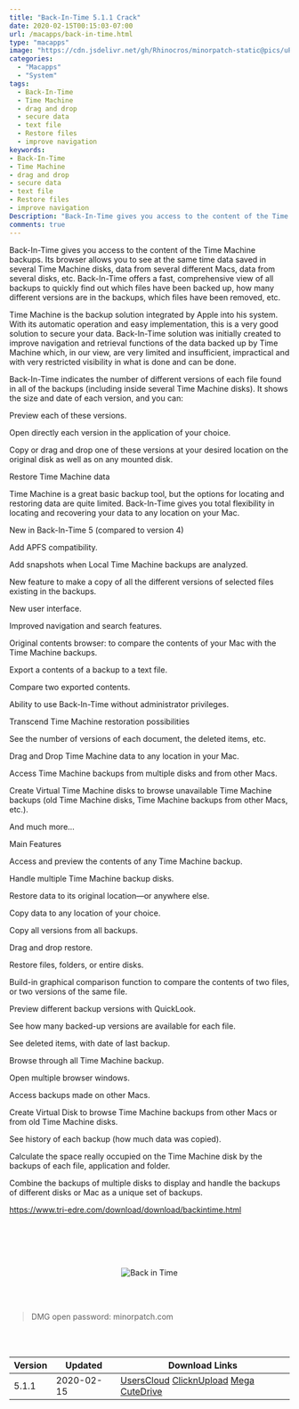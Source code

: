 ```yaml
---
title: "Back-In-Time 5.1.1 Crack"
date: 2020-02-15T00:15:03-07:00
url: /macapps/back-in-time.html
type: "macapps"
image: "https://cdn.jsdelivr.net/gh/Rhinocros/minorpatch-static@pics/uPic/A23qnU.jpg"
categories:
  - "Macapps"
  - "System"
tags:
  - Back-In-Time
  - Time Machine
  - drag and drop
  - secure data
  - text file
  - Restore files
  - improve navigation
keywords:
- Back-In-Time
- Time Machine
- drag and drop
- secure data
- text file
- Restore files
- improve navigation
Description: "Back-In-Time gives you access to the content of the Time Machine backups. Its browser allows you to see at the same time data saved in several Time Machine disks, data from several different Macs, data from several disks, etc"
comments: true
---
```


Back-In-Time gives you access to the content of the Time Machine backups. Its browser allows you to see at the same time data saved in several Time Machine disks, data from several different Macs, data from several disks, etc. Back-In-Time offers a fast, comprehensive view of all backups to quickly find out which files have been backed up, how many different versions are in the backups, which files have been removed, etc.


Time Machine is the backup solution integrated by Apple into his system. With its automatic operation and easy implementation, this is a very good solution to secure your data.
Back-In-Time solution was initially created to improve navigation and retrieval functions of the data backed up by Time Machine which, in our view, are very limited and insufficient, impractical and with very restricted visibility in what is done and can be done.

Back-In-Time indicates the number of different versions of each file found in all of the backups (including inside several Time Machine disks). It shows the size and date of each version, and you can:

Preview each of these versions.

Open directly each version in the application of your choice.

Copy or drag and drop one of these versions at your desired location on the original disk as well as on any mounted disk.

Restore Time Machine data

Time Machine is a great basic backup tool, but the options for locating and restoring data are quite limited. Back-In-Time gives you total flexibility in locating and recovering
your data to any location on your Mac.



New in Back-In-Time 5 (compared to version 4)



Add APFS compatibility.

Add snapshots when Local Time Machine backups are analyzed.

New feature to make a copy of all the different versions of selected files existing in the backups.

New user interface.

Improved navigation and search features.

Original contents browser: to compare the contents of your Mac with the Time Machine backups.

Export a contents of a backup to a text file.

Compare two exported contents.

Ability to use Back-In-Time without administrator privileges.

Transcend Time Machine restoration possibilities



See the number of versions of each document, the deleted items, etc.

Drag and Drop Time Machine data to any location in your Mac.

Access Time Machine backups from multiple disks and from other Macs.

Create Virtual Time Machine disks to browse unavailable Time Machine backups (old Time Machine disks, Time Machine backups from other Macs, etc.).

And much more…

Main Features



Access and preview the contents of any Time Machine backup.

Handle multiple Time Machine backup disks.

Restore data to its original location—or anywhere else.

Copy data to any location of your choice.

Copy all versions from all backups.

Drag and drop restore.

Restore files, folders, or entire disks.

Build-in graphical comparison function to compare the contents of two files, or two versions of the same file.

Preview different backup versions with QuickLook.

See how many backed-up versions are available for each file.

See deleted items, with date of last backup.

Browse through all Time Machine backup.

Open multiple browser windows.

Access backups made on other Macs.

Create Virtual Disk to browse Time Machine backups from other Macs or from old Time Machine disks.

See history of each backup (how much data was copied).

Calculate the space really occupied on the Time Machine disk by the backups of each file, application and folder.

Combine the backups of multiple disks to display and handle the backups of different disks or Mac as a unique set of backups.

https://www.tri-edre.com/download/download/backintime.html

<br/>
<br/>
<script async src="https://pagead2.googlesyndication.com/pagead/js/adsbygoogle.js"></script>
<ins class="adsbygoogle"
     style="display:block; text-align:center;"
     data-ad-layout="in-article"
     data-ad-format="fluid"
     data-ad-client="ca-pub-8746275014476192"
     data-ad-slot="5144997159"></ins>
<script>
     (adsbygoogle = window.adsbygoogle || []).push({});
</script>
<br/>
<br/>


<center>

![Back in Time](https://cdn.jsdelivr.net/gh/Rhinocros/minorpatch-static@pics/uPic/MinorPatch-20200215.jpg)

</center>

<br/>
<br/>


> DMG open password: minorpatch.com

<br/>

<br/>
<div id="history_version" class="history_version">

| Version | Updated | Download Links |
| ---- | ---- | ---- |
| 5.1.1 | 2020-02-15 | [UsersCloud](https://ouo.io/WoXU9F)   [ClicknUpload](https://ouo.io/pCdJg7)   [Mega](https://ouo.io/qgNC50)   [CuteDrive](https://ouo.io/raa14xh) |

</div>
